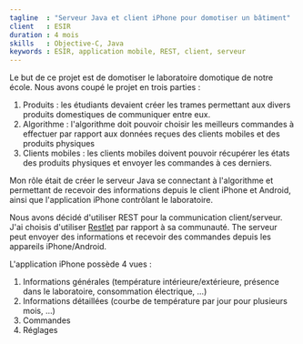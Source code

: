 ```yaml
---
tagline  : "Serveur Java et client iPhone pour domotiser un bâtiment"
client   : ESIR
duration : 4 mois
skills   : Objective-C, Java
keywords : ESIR, application mobile, REST, client, serveur
---
```


Le but de ce projet est de domotiser le laboratoire domotique de notre école. Nous avons coupé le projet en trois parties :

  1. Produits : les étudiants devaient créer les trames permettant aux divers produits domestiques de communiquer entre eux.
  2. Algorithme : l'algorithme doit pouvoir choisir les meilleurs commandes à effectuer par rapport aux données reçues des clients mobiles et des produits physiques
  3. Clients mobiles : les clients mobiles doivent pouvoir récupérer les états des produits physiques et envoyer les commandes à ces derniers.
  
 Mon rôle était de créer le serveur Java se connectant à l'algorithme et permettant de recevoir des informations depuis le client iPhone et Android, ainsi que l'application iPhone contrôlant le laboratoire.
 
 Nous avons décidé d'utiliser REST pour la communication client/serveur. J'ai choisis d'utiliser [Restlet](http://restlet.org/) par rapport à sa communauté. The serveur peut envoyer des informations et recevoir des commandes depuis les appareils iPhone/Android.
 
 L'application iPhone possède 4 vues :
 
  1. Informations générales (température intérieure/extérieure, présence dans le laboratoire, consommation électrique, …)
  2. Informations détaillées (courbe de température par jour pour plusieurs mois, …)
  3. Commandes
  4. Réglages